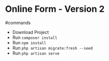 # Online Form - Version 2

#commands
- Download Project 
- Run `composer install`
- Run `npm install`
- Run `php artisan migrate:fresh --seed`
- Run `php artisan serve`
